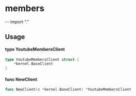 # members
--
    import "."


## Usage

#### type YoutubeMembersClient

```go
type YoutubeMembersClient struct {
	*kernel.BaseClient
}
```


#### func  NewClient

```go
func NewClient(c *kernel.BaseClient) *YoutubeMembersClient
```
